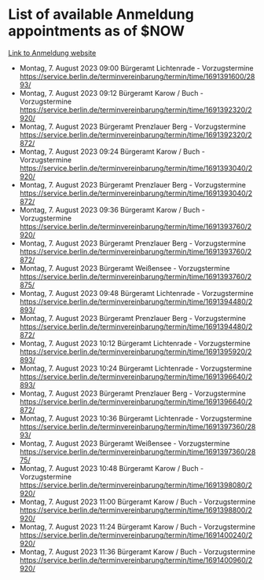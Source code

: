 # List of available Anmeldung appointments as of $NOW
[Link to Anmeldung website](https://service.berlin.de/terminvereinbarung/termin/tag.php?termin=1&anliegen[]=120686&dienstleisterlist=122210,122217,327316,122219,327312,122227,327314,122231,327346,122243,327348,122254,122252,329742,122260,329745,122262,329748,122271,327278,122273,327274,122277,327276,330436,122280,327294,122282,327290,122284,327292,122291,327270,122285,327266,122286,327264,122296,327268,150230,329760,122297,327286,122294,327284,122312,329763,122314,329775,122304,327330,122311,327334,122309,327332,317869,122281,327352,122279,329772,122283,122276,327324,122274,327326,122267,329766,122246,327318,122251,327320,122257,327322,122208,327298,122226,327300&herkunft=http%3A%2F%2Fservice.berlin.de%2Fdienstleistung%2F120686%2F)
- Montag, 7. August 2023 09:00 Bürgeramt Lichtenrade - Vorzugstermine https://service.berlin.de/terminvereinbarung/termin/time/1691391600/2893/
- Montag, 7. August 2023 09:12 Bürgeramt Karow / Buch - Vorzugstermine https://service.berlin.de/terminvereinbarung/termin/time/1691392320/2920/
- Montag, 7. August 2023  Bürgeramt Prenzlauer Berg - Vorzugstermine https://service.berlin.de/terminvereinbarung/termin/time/1691392320/2872/
- Montag, 7. August 2023 09:24 Bürgeramt Karow / Buch - Vorzugstermine https://service.berlin.de/terminvereinbarung/termin/time/1691393040/2920/
- Montag, 7. August 2023  Bürgeramt Prenzlauer Berg - Vorzugstermine https://service.berlin.de/terminvereinbarung/termin/time/1691393040/2872/
- Montag, 7. August 2023 09:36 Bürgeramt Karow / Buch - Vorzugstermine https://service.berlin.de/terminvereinbarung/termin/time/1691393760/2920/
- Montag, 7. August 2023  Bürgeramt Prenzlauer Berg - Vorzugstermine https://service.berlin.de/terminvereinbarung/termin/time/1691393760/2872/
- Montag, 7. August 2023  Bürgeramt Weißensee - Vorzugstermine https://service.berlin.de/terminvereinbarung/termin/time/1691393760/2875/
- Montag, 7. August 2023 09:48 Bürgeramt Lichtenrade - Vorzugstermine https://service.berlin.de/terminvereinbarung/termin/time/1691394480/2893/
- Montag, 7. August 2023  Bürgeramt Prenzlauer Berg - Vorzugstermine https://service.berlin.de/terminvereinbarung/termin/time/1691394480/2872/
- Montag, 7. August 2023 10:12 Bürgeramt Lichtenrade - Vorzugstermine https://service.berlin.de/terminvereinbarung/termin/time/1691395920/2893/
- Montag, 7. August 2023 10:24 Bürgeramt Lichtenrade - Vorzugstermine https://service.berlin.de/terminvereinbarung/termin/time/1691396640/2893/
- Montag, 7. August 2023  Bürgeramt Prenzlauer Berg - Vorzugstermine https://service.berlin.de/terminvereinbarung/termin/time/1691396640/2872/
- Montag, 7. August 2023 10:36 Bürgeramt Lichtenrade - Vorzugstermine https://service.berlin.de/terminvereinbarung/termin/time/1691397360/2893/
- Montag, 7. August 2023  Bürgeramt Weißensee - Vorzugstermine https://service.berlin.de/terminvereinbarung/termin/time/1691397360/2875/
- Montag, 7. August 2023 10:48 Bürgeramt Karow / Buch - Vorzugstermine https://service.berlin.de/terminvereinbarung/termin/time/1691398080/2920/
- Montag, 7. August 2023 11:00 Bürgeramt Karow / Buch - Vorzugstermine https://service.berlin.de/terminvereinbarung/termin/time/1691398800/2920/
- Montag, 7. August 2023 11:24 Bürgeramt Karow / Buch - Vorzugstermine https://service.berlin.de/terminvereinbarung/termin/time/1691400240/2920/
- Montag, 7. August 2023 11:36 Bürgeramt Karow / Buch - Vorzugstermine https://service.berlin.de/terminvereinbarung/termin/time/1691400960/2920/
